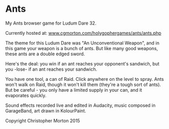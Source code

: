 # Ants
My Ants browser game for Ludum Dare 32.

Currently hosted at: www.cgmorton.com/holygophergames/ants/ants.php

The theme for this Ludum Dare was "An Unconventional Weapon", and in this game your weapon is a bunch of ants. But like many good weapons, these ants are a double edged sword.

Here's the deal: you win if an ant reaches your opponent's sandwich, but you -lose- if an ant reaches your sandwich.

You have one tool, a can of Raid. Click anywhere on the level to spray. Ants won't walk on Raid, though it won't kill them (they're a tough sort of ants). But be careful - you only have a limited supply in your can, and it evaporates quickly.

Sound effects recorded live and edited in Audacity, music composed in GarageBand, art drawn in KolourPaint.

Copyright Christopher Morton 2015
